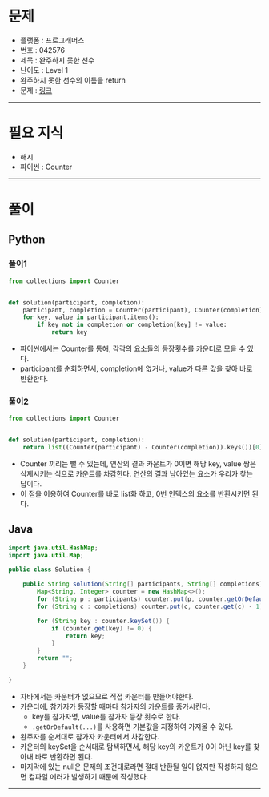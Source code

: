 # 문제
- 플랫폼 : 프로그래머스
- 번호 : 042576
- 제목 : 완주하지 못한 선수
- 난이도 : Level 1
- 완주하지 못한 선수의 이름을 return
- 문제 : <a href="https://school.programmers.co.kr/learn/courses/30/lessons/42576" target="_blank">링크</a>

---

# 필요 지식
- 해시
- 파이썬 : Counter

---

# 풀이

## Python

### 풀이1
```python
from collections import Counter


def solution(participant, completion):
    participant, completion = Counter(participant), Counter(completion)
    for key, value in participant.items():
        if key not in completion or completion[key] != value:
            return key
```
- 파이썬에서는 Counter를 통해, 각각의 요소들의 등장횟수를 카운터로 모을 수 있다.
- participant를 순회하면서, completion에 없거나, value가 다른 값을 찾아 바로 반환한다.

### 풀이2
```python
from collections import Counter


def solution(participant, completion):
    return list((Counter(participant) - Counter(completion)).keys())[0]
```
- Counter 끼리는 뺄 수 있는데, 연산의 결과 카운트가 0이면 해당 key, value 쌍은 삭제시키는 식으로 카운트를 차감한다. 연산의 결과
남아있는 요소가 우리가 찾는 답이다.
- 이 점을 이용하여 Counter를 바로 list화 하고, 0번 인덱스의 요소를 반환시키면 된다.

## Java
```java
import java.util.HashMap;
import java.util.Map;

public class Solution {

    public String solution(String[] participants, String[] completions) {
        Map<String, Integer> counter = new HashMap<>();
        for (String p : participants) counter.put(p, counter.getOrDefault(p, 0) + 1);
        for (String c : completions) counter.put(c, counter.get(c) - 1);

        for (String key : counter.keySet()) {
            if (counter.get(key) != 0) {
                return key;
            }
        }
        return "";
    }

}
```
- 자바에서는 카운터가 없으므로 직접 카운터를 만들어야한다.
- 카운터에, 참가자가 등장할 때마다 참가자의 카운트를 증가시킨다.
  - key를 참가자명, value를 참가자 등장 횟수로 한다.
  - `.getOrDefault(...)`를 사용하면 기본값을 지정하여 가져올 수 있다.
- 완주자를 순서대로 참가자 카운터에서 차감한다.
- 카운터의 keySet을 순서대로 탐색하면서, 해당 key의 카운트가 0이 아닌 key를 찾아내 바로 반환하면 된다.
- 마지막에 있는 null은 문제의 조건대로라면 절대 반환될 일이 없지만 작성하지 않으면 컴파일 에러가 발생하기 때문에 작성했다.

---
